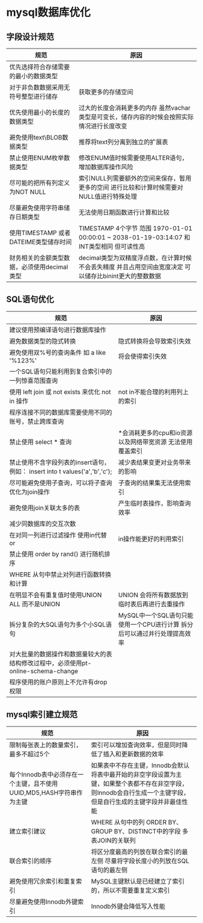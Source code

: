 # mysql数据库优化

## 字段设计规范
|规范|原因|
|-- | --|
|优先选择符合存储需要的最小的数据类型||
|对于非负数数据采用无符号整型进行储存|获取更多的存储空间|
|优先使用最小的长度的数据类型|过大的长度会消耗更多的内存 虽然vachar类型是可变长，储存内容的时候会按照实际情况进行长度改变|
|避免使用text\BLOB数据类型|推荐将text列分离到独立的扩展表|
|禁止使用ENUM枚举数据类型|修改ENUM值时候需要使用ALTER语句，增加数据库操作风险|
|尽可能的把所有列定义为NOT NULL|索引NULL列需要额外的空间来保存，暂用更多的空间 进行比较和计算时候需要对NULL值进行特殊处理|
|尽量避免使用字符串储存日期类型|无法使用日期函数进行计算和比较|
|使用TIMESTAMP 或者 DATEIME类型储存时间|TIMESTAMP 4个字节 范围 1970-01-01 00:00:01 ~ 2038-01-19-03:14:07 和 INT类型相同 但可读性高|
|财务相关的金额类型数据，必须使用decimal类型|decimal类型为双精度浮点数，在计算时候不会丢失精度 并且占用空间由宽度决定 可以储存比binint更大的整数数据|

## SQL语句优化
|规范|原因|
|-- | --|
|建议使用预编译语句进行数据库操作||
|避免数据类型的隐式转换|隐式转换将会导致索引失效|
|避免使用双%号的查询条件 如 a like '%123%'|将会使得索引失效|
|一个SQL语句只能利用到复合索引中的一列惊喜范围查询||
|使用 left join 或 not exists 来优化 not in 操作|not in不能合理的利用列上的索引|
|程序连接不同的数据库需要使用不同的账号，禁止跨库查询||
|禁止使用 select * 查询|*会消耗更多的cpu和io资源以及网络带宽资源  无法使用覆盖索引|
|禁止使用不含字段列表的insert语句，例如： insert into t values('a','b','c');|减少表结果变更对业务带来的影响|
|尽可能避免使用子查询，可以将子查询优化为join操作|子查询的结果集无法使用索引|
|避免使用join关联太多的表|产生临时表操作，影响查询效率|
|减少同数据库的交互次数||
|在对同一列进行过滤操作 使用in代替or|in操作能更好的利用索引|
|禁止使用 order by rand() 进行随机排序||
|WHERE 从句中禁止对列进行函数转换和计算||
|在明显不会有重复值时使用UNION ALL 而不是UNION|UNION 会将所有数据放到临时表后再进行去重操作|
|拆分复杂的大SQL语句为多个小SQL语句|MySQL中一个SQL语句只能使用一个CPU进行计算 拆分后可以通过并行处理提高效率|
|对大批量的数据操作和数据量较大的表结构修改过程中，必须使用pt-online-schema-change||
|程序使用的账户原则上不允许有drop权限||

## mysql索引建立规范
|规范|原因|
|-- | --|
|限制每张表上的数量索引，最多不超过5个|索引可以增加查询效率，但是同时降低了插入和更新数据的效率|
|每个Innodb表中必须存在一个主键，且不使用UUID,MD5,HASH字符串作为主键|如果表中不存在主键，Innodb会默认将表中最开始的非空字段设置为主键，如果整个表都不存在非空字段，则Innodb会自行生成一个主键字段，但是自行生成的主键字段并非最佳性能|
|建立索引建议|WHERE 从句中的列 ORDER BY、GROUP BY、DISTINCT中的字段 多表JOIN的关联列|
|联合索引的顺序|将区分度最高的列放在联合索引的最左侧 尽量将字段长度小的列放在SQL语句的最左侧|
|避免使用冗余索引和重复索引|MySQL主键默认是已经建立了索引的，所以不需要重复定义索引|
|尽量避免使用Innodb外键索引|Innodb外键会降低写入性能|

